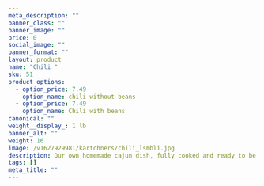 ```yaml
---
meta_description: ""
banner_class: ""
banner_image: ""
price: 0
social_image: ""
banner_format: ""
layout: product
name: "Chili "
sku: 51
product_options:
  - option_price: 7.49
    option_name: chili without beans
  - option_price: 7.49
    option_name: Chili with beans
canonical: ""
weight__display_: 1 lb
banner_alt: ""
weight: 16
image: /v1627929981/kartchners/chili_lsmbli.jpg
description: Our own homemade cajun dish, fully cooked and ready to be boiled and served.
tags: []
meta_title: ""
---
```

